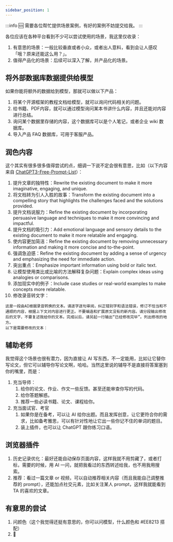 ```yaml
---
sidebar_position: 1
---
```

<head>
  <script defer="defer" src="https://embed.trydyno.com/embedder.js"></script>
  <link href="https://embed.trydyno.com/embedder.css" rel="stylesheet" />
</head>

:::info 🆘 
需要各位帮忙提供场景案例，有好的案例不妨提交给我。
:::

各位应该在各种平台看到不少可以尝试使用的场景，我这里仅收录：

1. 有意思的场景：一般比较垂直或者小众，或者出人意料，看到会让人感叹「哦？原来还能这么用？」。
2. 值得产品化的场景：后续可以深入了解，并产品化的场景。

## 将外部数据库数据提供给模型

如果你能将额外的数据给到模型，那就可以做以下产品：

1. 将某个开源框架的教程文档给模型，就可以询问代码相关的问题。
2. 给书籍、PDF内容，就可以通过模型询问某本书讲什么内容，并且还能对内容进行总结。
3. 询问某个数据里存储的内容，这个数据库可以是个人笔记，或者企业 wiki 数据库。
4. 导入产品 FAQ 数据库，可用于客服产品。

## 润色内容

这个其实有很多很多值得尝试的点，细调一下说不定会很有意思，比如（以下内容来自 [ChatGPT3-Free-Prompt-List](https://github.com/mattnigh/ChatGPT3-Free-Prompt-List)）：

1. 提升文章的独特性：Rewrite the existing document to make it more imaginative, engaging, and unique.
2. 将文档转为引人入胜的故事：Transform the existing document into a compelling story that highlights the challenges faced and the solutions provided.
3. 提升文档说服力：Refine the existing document by incorporating persuasive language and techniques to make it more convincing and impactful.
4. 提升文档的吸引力：Add emotional language and sensory details to the existing document to make it more relatable and engaging.
5. 使内容更加简洁：Refine the existing document by removing unnecessary information and making it more concise and to-the-point.
6. 强调急迫感：Refine the existing document by adding a sense of urgency and emphasizing the need for immediate action.
7. 突出重点：Emphasize important information using bold or italic text.
8. 让模型使用类比或比喻的方法解释复杂问题：Explain complex ideas using analogies or comparisons.
9. 添加现实中的例子：Include case studies or real-world examples to make concepts more relatable.
10. 修改录音转文字：
```
这是一段由AI根据录音转换的文本。请逐字逐句审阅，纠正错别字和语法错误，修订不恰当和不通顺的内容，根据上下文对内容进行更正。不要编造和扩展原文没有的新内容。请分段输出修改后的文字，不要复述我给你的文本。完成以后，请另起一行输出“已经修改完毕”。列出修改的地方。
以下是需要修改的文本：
```

## 辅助老师

我觉得这个场景也很有潜力，因为直接让 AI 写东西，不一定能用，比如让它替你写论文，但它可以辅导你写论文啊，哈哈。当然这里说的辅导不是直接将答案塞到你的嘴里，而是：

1. 充当导师：
   1. 给你的论文、作业、作文一些反馈。甚至还能审查你写的代码。
   2. 给你答题解惑。
   3. 推荐一些必读书籍、论文、课程给你。
2. 充当面试官、考官
   1. 如果你是在备考，可以让 AI 给你出题。而且发挥创意，让它更符合你的需求，比如备考雅思，可以有针对性地让它出一些你记不住的单词的题目。
   2. 装上插件，也可以让 ChatGPT 跟你练习口语。

## 浏览器插件
1. 历史记录优化：最好还能自动保存页面内容，这样我就不用剪藏了，或者打标，需要的时候，用 AI 一问，就把我看过的东西转述给我，也不用我用搜索。
2. 推荐：看过一篇文章 or 视频，可以自动推荐相关内容（而且我能自己调整推荐的 prompt），还能加点社交元素，比如关注某人 prompt，这样我就能看到 TA 的喜欢的文章。

## 有意思的尝试

1. 问颜色（这个我觉得还挺有意思的，你可以问模型，什么颜色和 #EE8213 搭配）
2. 🚧

